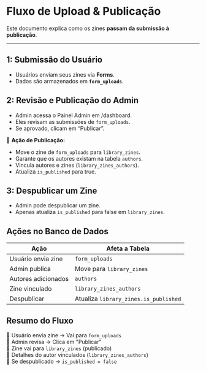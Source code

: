 # Fluxo de Upload & Publicação

Este documento explica como os zines **passam da submissão à publicação**.

---

## **1: Submissão do Usuário**
- Usuários enviam seus zines via **Forms**.
- Dados são armazenados em **`form_uploads`**.

## **2:  Revisão e Publicação do Admin**
- Admin acessa o Painel Admin em /dashboard.
- Eles revisam as submissões de `form_uploads`.
- Se aprovado, clicam em “Publicar”.

📌 **Ação de Publicação:**
- Move o zine de `form_uploads` para `library_zines`.
- Garante que os autores existam na tabela `authors`.
- Vincula autores e zines (`library_zines_authors`).
- Atualiza `is_published` para true.

## **3: Despublicar um Zine**
- Admin pode despublicar um zine.
- Apenas atualiza `is_published` para false em `library_zines`.

## **Ações no Banco de Dados**
| Ação                | Afeta a Tabela          |
|---------------------|-------------------------|
| Usuário envia zine  | `form_uploads`          |
| Admin publica       | Move para `library_zines` |
| Autores adicionados | `authors`               |
| Zine vinculado      | `library_zines_authors` |
| Despublicar         | Atualiza `library_zines.is_published` |

## **Resumo do Fluxo**
📌 Usuário envia zine → Vai para `form_uploads`  
📌 Admin revisa → Clica em "Publicar"  
📌 Zine vai para `library_zines` (publicado)  
📌 Detalhes do autor vinculados (`library_zines_authors`)  
📌 Se despublicado → `is_published = false`  